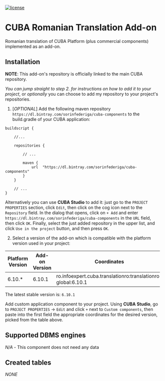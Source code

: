 [![license](https://img.shields.io/badge/license-Apache%20License%202.0-blue.svg?style=flat)](http://www.apache.org/licenses/LICENSE-2.0)

# CUBA Romanian Translation Add-on

Romanian translation of CUBA Platform (plus commercial components) implemented as an add-on.

## Installation

**NOTE**: This add-on's repository is officially linked to the main CUBA repository.

*You can jump straight to step 2. for instructions on how to add it to your project*, or *optionally*
you can choose to add my repository to your project's repositories.  

1. [*OPTIONAL*] Add the following maven repository `https://dl.bintray.com/sorinfederiga/cuba-components` to the build.gradle of your CUBA application:

```
buildscript {
    
    //...
    
    repositories {
    
        // ...
    
        maven {
            url  "https://dl.bintray.com/sorinfederiga/cuba-components"
        }
    }
    
    // ...
}
```

Alternatively you can use **CUBA Studio** to add it: just go to the `PROJECT PROPERTIES` section,
click `Edit`, then click on the cog icon next to the `Repository` field.
In the dialog that opens, click on `+ Add` and enter `https://dl.bintray.com/sorinfederiga/cuba-components`
in the `URL` field, then click `OK`. Finally, select the just added repository in the upper list,
and click `Use in the project` button, and then press `OK`.

2. Select a version of the add-on which is compatible with the platform version used in your project:

| Platform Version | Add-on Version | Coordinates
| ---------------- | -------------- | ------------
| 6.10.*           | 6.10.1          | ro.infoexpert.cuba.translationro:translationro-global:6.10.1

The latest stable version is: `6.10.1`

Add custom application component to your project. Using **CUBA Studio**, go to `PROJECT PROPERTIES` -> `Edit` and click `+` next to `Custom components`,
then paste into the first field the appropriate coordinates for the desired version, picked from the table above.

## Supported DBMS engines

_N/A_ - This component does not need any data

## Created tables

_NONE_
